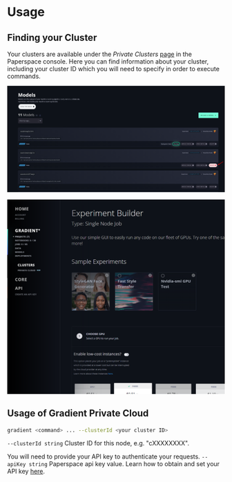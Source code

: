 # Usage

## Finding your Cluster

Your clusters are available under the _Private Clusters_ [page](https://www.paperspace.com/console/clusters) in the Paperspace console.  Here you can find information about your cluster, including your cluster ID which you will need to specify in order to execute commands.

![](../.gitbook/assets/image%20%2817%29.png)

![](../.gitbook/assets/image%20%286%29.png)

## **Usage of Gradient Private Cloud**

```bash
gradient <command> ... --clusterId <your cluster ID>
```

`--clusterId string` Cluster ID for this node, e.g. "cXXXXXXXX". 

You will need to provide your API key to authenticate your requests.  `--apiKey string` Paperspace api key value.  Learn how to obtain and set your API key [here](../get-started/install-the-cli.md#obtaining-an-api-key).

